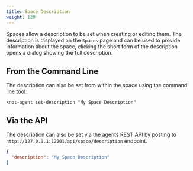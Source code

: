 ```yaml
---
title: Space Description
weight: 120
---
```


Spaces allow a description to be set when creating or editing them. The description is displayed on the `Spaces` page and can be used to provide information about the space, clicking the short form of the description opens a dialog showing the full description.

## From the Command Line

The description can also be set from within the space using the command line tool:

```shell
knot-agent set-description "My Space Description"
```

## Via the API

The description can also be set via the agents REST API by posting to `http://127.0.0.1:12201/api/space/description` endpoint.

```json
{
  "description": "My Space Description"
}
```
